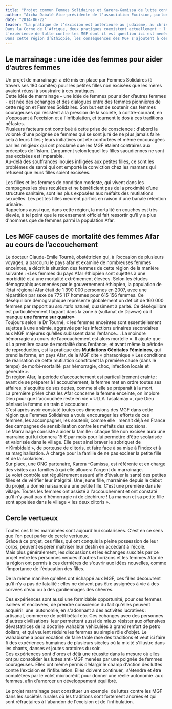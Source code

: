```yaml
---
title: "Projet commun Femmes Solidaires et Karera-Gamissa de lutte contre les MGF en région Afar d'Ethiopie"
author: "Aïcha Dabalé Vice-présidente de l'association Excision, parlons-en !"
date: "2014-06-22"
teaser: "La pratique de l’excision est antérieure au judaïsme, au christianisme et à l’islam  : on a en effet retrouvé des momies excisées en Egypte.  
Dans la Corne de l’Afrique, deux pratiques coexistent actuellement : l’excision et l’infibulation, celle-ci étant la forme radicale des mutilations génitales féminines (MGF). En Somalie, où l’infibulation est généralisée, vingt années de révolution n’ont pas pu mettre fin à ces pratiques. En Éthiopie, l’excision est pratiquée par les adeptes de toutes les religions - animiste, juive, chrétienne et musulmane -, l’infibulation est spécifique aux Afars et aux Somalis.  
L'expérience de lutte contre les MGF dont il est question ici est menée en région afar d’Ethiopie où 98 % des petites filles sont excisées et infibulées. Il s’agit d’une région laissée pour compte et en marge du développement, et où les facteurs négatifs (maladies, mortalité infantile, nombreux décès en couches, famine, sécheresse, soif) l'emportent sur les facteurs positifs.  
Dans cette région d’Éthiopie, les conséquences des MGF s'ajoutent à ces facteurs négatifs et sont désastreuses sur le plan de la santé des femmes et ce, tout au long de leur vie "
---
```


## Le marrainage : une idée des femmes pour aider d’autres femmes

Un projet de marrainage  a été mis en place par Femmes Solidaires (à travers ses 180 comités) pour les petites filles non excisées que les mères avaient réussi à soustraire à ces pratiques.  
Cette idée de marrainage – une idée de femmes pour aider d’autres femmes - est née des échanges et des dialogues entre des femmes pionnières de cette région et Femmes Solidaires. Son but est de soutenir ces femmes courageuses qui résistent à la pression de la société, à contre-courant, en s'opposant à l'excision et à l'infibulation, et tournent le dos à ces traditions néfastes.  
Plusieurs facteurs ont contribué à cette prise de conscience : d'abord la volonté d'une poignée de femmes qui se sont juré de ne plus jamais faire cela à leurs filles ; leurs initiatives ont été confortées et même encouragées par les religieux qui ont proclamé que les MGF étaient contraires aux préceptes de l'islam. L’argument selon lequel les filles saoudiennes ne sont pas excisées est imparable.  
Au-delà des souffrances inouïes infligées aux petites filles, ce sont les problèmes de santé qui ont emporté la conviction chez les mamans qui refusent que leurs filles soient excisées.

Les filles et les femmes de condition modeste, qui vivent dans les campagnes les plus reculées et ne bénéficient pas de la proximité d’une structure sanitaire, sont les plus exposées aux méfaits des mutilations sexuelles. Les petites filles meurent parfois en raison d'une banale rétention urinaire.  
Rappelons aussi que, dans cette région, la mortalité en couches est très élevée, à tel point que le recensement officiel fait ressortir qu'il y a plus d'hommes que de femmes parmi la population Afar.

## Les MGF causes de  mortalité des femmes Afar au cours de l’accouchement

Le docteur Claude-Emile Tourné, obstétricien qui, à l’occasion de plusieurs voyages, a parcouru le pays afar et examiné de nombreuses femmes enceintes, a décrit la situation des femmes de cette région de la manière suivante : «Les femmes du pays Afar éthiopien sont sujettes à une morbidité et à une mortalité extrêmement élevées. Selon les études démographiques menées par le gouvernement éthiopien, la population de l’état régional Afar était de 1 390 000 personnes en 2007, avec une répartition par sexe de 775 117 hommes pour 615 156 femmes. Ce déséquilibre démographique représente globalement un déficit de 160 000 femmes par rapport au _sex ratio_ naturel, quasiment à parité. Ce déséquilibre est particulièrement flagrant dans la zone 5 (sultanat de Dawwe) où il manque **une femme sur quatre»**    
Toujours selon le Dr Tourné, « les femmes enceintes sont essentiellement sujettes à une anémie, aggravée par les infections urinaires secondaires aux MGF majeures qu’elles subissent dans l’enfance…. La moindre hémorragie au cours de l’accouchement est alors mortelle ». Il ajoute que « La première cause de mortalité dans l’enfance, et avant même la période de reproduction, est la pratique des **Mutilations Génitales Féminines**, qui prend la forme, en pays Afar, de la MGF dite « pharaonique » Les conditions de réalisation de cette mutilation constituent la première cause (dans le temps) de morbi-mortalité  par hémorragie, choc, infection locale et générale ».  
En région Afar, la période d'accouchement est particulièrement crainte : avant de se préparer à l'accouchement, la femme met en ordre toutes ses affaires, s'acquitte de ses dettes, comme si elle se préparait à la mort.  
La première prière chez les Afar concerne la femme enceinte, on implore Dieu pour que l'accouchée reste en vie « ULLA Tasalamay », que Dieu bénisse la femme en train d'accoucher.  
C'est après avoir constaté toutes ces dimensions des MGF dans cette région que Femmes Solidaires a voulu encourager les efforts de ces femmes, les accompagner, les soutenir, comme elle   menait déjà en France des campagnes de sensibilisation contre les méfaits des excisions.  
Le Marrainage consiste à aider la famille : chaque fille non excisée aura une marraine qui lui donnera 15 € par mois pour lui permettre d'être scolarisée et valorisée dans le village. Elle peut ainsi braver le sobriquet de « Kimbidalé », de porteuse de clitoris, et faire face à sa mise à l'index et à sa marginalisation. A charge pour la famille de ne pas exciser la petite fille et de la scolariser.  
Sur place, une ONG partenaire, Karera –Gamissa, est référente et en charge des visites aux familles à qui elle allouera l'argent du marrainage.  
Le volet contrôle est régulièrement assuré afin d’évaluer la santé des petites filles et de vérifier leur intégrité. Une jeune fille, marrainée depuis le début du projet, a donné naissance à une petite fille. C'est une première dans le village. Toutes les femmes ont assisté à l'accouchement et ont constaté qu'il n'y avait pas d'hémorragie ni de déchirure ! La maman et sa petite fille sont appelées dans le village « les deux clitoris ».

## Cercle vertueux

Toutes ces filles marrainées sont aujourd'hui scolarisées. C'est en ce sens que l'on peut parler de cercle vertueux.  
Grâce à ce projet, ces filles, qui ont conquis la pleine possession de leur corps, peuvent espérer maîtriser leur destin en accédant à l'école.  
Mais plus généralement, les discussions et les échanges suscités par ce projet entre les personnes venues d'autres horizons et les femmes Afar de la région ont permis à ces dernières de s'ouvrir aux idées nouvelles, comme l'importance de l'éducation des filles.

De la même manière qu'elles ont échappé aux MGF, ces filles découvrent qu'il n’y a pas de fatalité : elles ne doivent pas être assignées à vie à des corvées d'eau ou à des gardiennages des chèvres.

Ces expériences sont aussi une formidable opportunité, pour ces femmes isolées et enclavées, de prendre conscience du fait qu'elles peuvent acquérir  une  autonomie, en s'adonnant à des activités lucratives : artisanat, commerce de petit bétail etc. Ces échanges avec des personnes d'autres civilisations  leur permettent aussi de mieux résister aux offensives dévastatrices de la doctrine wahabite véhiculées à grand renfort de petro dollars, et qui veulent réduire les femmes au simple rôle d'objet. Le wahabisme a pour vocation de faire table rase des traditions et veut ici faire fi des expériences humaines de plusieurs siècles où la mixité s'illustre dans les chants, danses et joutes oratoires du soir.  
Ces expériences sont d'ores et déjà une réussite dans la mesure où elles ont pu consolider les luttes anti-MGF menées par une poignée de femmes courageuses. Elles ont même permis d’élargir le champ d'action des luttes contre l'excision et l'infibulation. Elles doivent continuer,  s'étendre et être complétées par le volet microcrédit pour donner une réelle autonomie  aux femmes, afin d'amorcer un développement équilibré.

Le projet marrainage peut constituer un exemple  de luttes contre les MGF dans les sociétés rurales où les traditions sont fortement ancrées et qui sont réfractaires à l'abandon de l'excision et de l’infibulation.